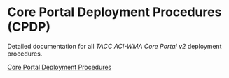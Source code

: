 # Core Portal Deployment Procedures (CPDP)

Detailed documentation for all _TACC ACI-WMA Core Portal v2_ deployment procedures.

[Core Portal Deployment Procedures](https://tacc.github.io/Core-Portal-Deployment-Procedures/)
